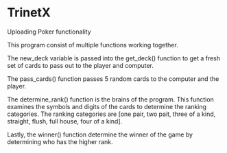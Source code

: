# TrinetX
Uploading Poker functionality

This program consist of multiple functions working together.

The new_deck variable is passed into the get_deck() function to get a fresh set of cards to pass out to the player and computer.

The pass_cards() function passes 5 random cards to the computer and the player.

The determine_rank() function is the brains of the program. This function examines the symbols and digits of the cards to determine the ranking categories.
The ranking categories are [one pair, two pait, three of a kind, straight, flush, full house, four of a kind].

Lastly, the winner() function determine the winner of the game by determining who has the higher rank.
